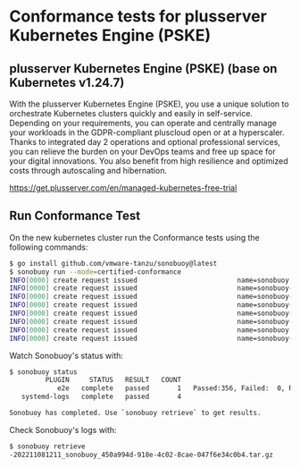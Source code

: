 # Conformance tests for plusserver Kubernetes Engine (PSKE)

## plusserver Kubernetes Engine (PSKE)  (base on Kubernetes v1.24.7)

With the plusserver Kubernetes Engine (PSKE), you use a unique solution to orchestrate 
Kubernetes clusters quickly and easily in self-service. Depending on your requirements, 
you can operate and centrally manage your workloads in the GDPR-compliant pluscloud open
or at a hyperscaler. Thanks to integrated day 2 operations and optional professional services, 
you can relieve the burden on your DevOps teams and free up space for your digital innovations. 
You also benefit from high resilience and optimized costs through autoscaling and hibernation.

https://get.plusserver.com/en/managed-kubernetes-free-trial

## Run Conformance Test

On the new kubernetes cluster run the Conformance tests using the following
commands:

```sh
$ go install github.com/vmware-tanzu/sonobuoy@latest
$ sonobuoy run --mode=certified-conformance
INFO[0000] create request issued                         name=sonobuoy namespace= resource=namespaces
INFO[0000] create request issued                         name=sonobuoy-serviceaccount namespace=sonobuoy resource=serviceaccounts
INFO[0000] create request issued                         name=sonobuoy-serviceaccount-sonobuoy namespace= resource=clusterrolebindings
INFO[0000] create request issued                         name=sonobuoy-serviceaccount-sonobuoy namespace= resource=clusterroles
INFO[0000] create request issued                         name=sonobuoy-config-cm namespace=sonobuoy resource=configmaps
INFO[0000] create request issued                         name=sonobuoy-plugins-cm namespace=sonobuoy resource=configmaps
INFO[0000] create request issued                         name=sonobuoy namespace=sonobuoy resource=pods
INFO[0000] create request issued                         name=sonobuoy-aggregator namespace=sonobuoy resource=services
```

Watch Sonobuoy's status with:

```sh
$ sonobuoy status
         PLUGIN     STATUS   RESULT   COUNT                                PROGRESS
            e2e   complete   passed       1   Passed:356, Failed:  0, Remaining:  0
   systemd-logs   complete   passed       4                                          

Sonobuoy has completed. Use `sonobuoy retrieve` to get results.
```

Check Sonobuoy's logs with:
```sh
$ sonobuoy retrieve
-202211081211_sonobuoy_450a994d-918e-4c02-8cae-047f6e34c0b4.tar.gz
```
